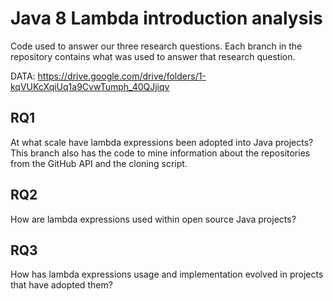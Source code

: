 # Java 8 Lambda introduction analysis
Code used to answer our three research questions. Each branch in the repository contains what was used to answer that research question.

DATA: https://drive.google.com/drive/folders/1-kqVUKcXqiUq1a9CvwTumph_40QJjiqv

## RQ1
At what scale have lambda expressions been adopted into Java projects?
This branch also has the code to mine information about the repositories from the GitHub API and the cloning script.

## RQ2
How are lambda expressions used within open source Java projects?

## RQ3
How has lambda expressions usage and implementation evolved in projects that have adopted them?
